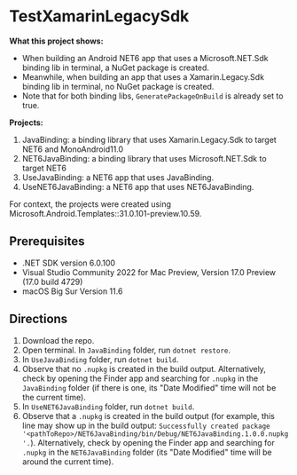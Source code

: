 # TestXamarinLegacySdk
**What this project shows:** 
- When building an Android NET6 app that uses a Microsoft.NET.Sdk binding lib in terminal, a NuGet package is created. 
- Meanwhile, when building an app that uses a Xamarin.Legacy.Sdk binding lib in terminal, no NuGet package is created. 
- Note that for both binding libs, `GeneratePackageOnBuild` is already set to true.

**Projects:**
1. JavaBinding: a binding library that uses Xamarin.Legacy.Sdk to target NET6 and MonoAndroid11.0
2. NET6JavaBinding: a binding library that uses Microsoft.NET.Sdk to target NET6
3. UseJavaBinding: a NET6 app that uses JavaBinding. 
4. UseNET6JavaBinding: a NET6 app that uses NET6JavaBinding. 

For context, the projects were created using Microsoft.Android.Templates::31.0.101-preview.10.59.

## Prerequisites
- .NET SDK version 6.0.100
- Visual Studio Community 2022 for Mac Preview, Version 17.0 Preview (17.0 build 4729)
- macOS Big Sur Version 11.6

## Directions
1. Download the repo.
2. Open terminal. In `JavaBinding` folder, run `dotnet restore`.
3. In `UseJavaBinding` folder, run `dotnet build`.
4. Observe that no `.nupkg` is created in the build output. Alternatively, check by opening the Finder app and searching for `.nupkg` in the `JavaBinding` folder (if there is one, its "Date Modified" time will not be the current time).
5. In `UseNET6JavaBinding` folder, run `dotnet build`.
6. Observe that a `.nupkg` is created in the build output (for example, this line may show up in the build output: `Successfully created package '<pathToRepo>/NET6JavaBinding/bin/Debug/NET6JavaBinding.1.0.0.nupkg'.`). Alternatively, check by opening the Finder app and searching for `.nupkg` in the `NET6JavaBinding` folder (its "Date Modified" time will be around the current time). 
